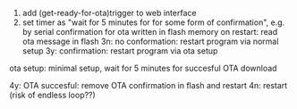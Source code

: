 1. add (get-ready-for-ota)trigger to web interface
2. set timer as "wait for 5 minutes for for some form of confirmation", e.g. by serial
confirmation for ota written in flash memory
on restart: read ota message in flash
3n: no conformation: restart program via normal setup
3y: confirmation: restart program via ota setup

ota setup: minimal setup, wait for 5 minutes for succesful  OTA download 

4y: OTA succesful: remove OTA confirmation in flash and restart
4n: restart  (risk of endless loop??)
